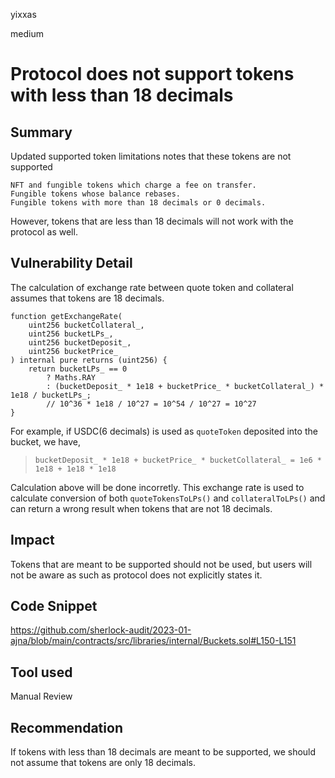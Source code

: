 yixxas

medium

# Protocol does not support tokens with less than 18 decimals

## Summary
Updated supported token limitations notes that these tokens are not supported

```text
NFT and fungible tokens which charge a fee on transfer.
Fungible tokens whose balance rebases.
Fungible tokens with more than 18 decimals or 0 decimals.
```

However, tokens that are less than 18 decimals will not work with the protocol as well.

## Vulnerability Detail
The calculation of exchange rate between quote token and collateral assumes that tokens are 18 decimals.

```solidity
function getExchangeRate(
	uint256 bucketCollateral_,
	uint256 bucketLPs_,
	uint256 bucketDeposit_,
	uint256 bucketPrice_
) internal pure returns (uint256) {
	return bucketLPs_ == 0
		? Maths.RAY
		: (bucketDeposit_ * 1e18 + bucketPrice_ * bucketCollateral_) * 1e18 / bucketLPs_;
		// 10^36 * 1e18 / 10^27 = 10^54 / 10^27 = 10^27
}
```

For example, if USDC(6 decimals) is used as `quoteToken` deposited into the bucket, we have,
> `bucketDeposit_ * 1e18 + bucketPrice_ * bucketCollateral_ = 1e6 * 1e18 + 1e18 * 1e18`

Calculation above will be done incorretly. This exchange rate is used to calculate conversion of both `quoteTokensToLPs()` and `collateralToLPs()` and can return a wrong result when tokens that are not 18 decimals.

## Impact
Tokens that are meant to be supported should not be used, but users will not be aware as such as protocol does not explicitly states it.

## Code Snippet
https://github.com/sherlock-audit/2023-01-ajna/blob/main/contracts/src/libraries/internal/Buckets.sol#L150-L151

## Tool used

Manual Review

## Recommendation
If tokens with less than 18 decimals are meant to be supported, we should not assume that tokens are only 18 decimals.

